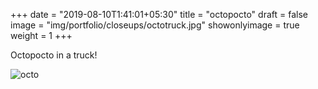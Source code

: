 +++
date = "2019-08-10T1:41:01+05:30"
title = "octopocto"
draft = false
image = "img/portfolio/closeups/octotruck.jpg"
showonlyimage = true
weight = 1
+++

Octopocto in a truck!

![octo](/img/portfolio/octotruck.jpg)
